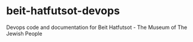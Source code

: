 # beit-hatfutsot-devops
Devops code and documentation for Beit Hatfutsot - The Museum of The Jewish People

